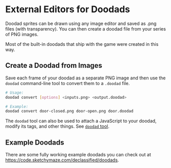 # External Editors for Doodads

Doodad sprites can be drawn using any image editor and saved as .png files
(with transparency). You can then create a doodad file from your series of
PNG images.

Most of the built-in doodads that ship with the game were created in this way.

## Create a Doodad from Images

Save each frame of your doodad as a separate PNG image and then use the `doodad`
command-line tool to convert them to a `.doodad` file.

```bash
# Usage:
doodad convert [options] <inputs.png> <output.doodad>

# Example:
doodad convert door-closed.png door-open.png door.doodad
```

The `doodad` tool can also be used to attach a JavaScript to your doodad,
modify its tags, and other things. See [`doodad` tool](../doodad-tool.md).

## Example Doodads

There are some fully working example doodads you can check out at
<https://code.sketchymaze.com/declassified/doodads>.